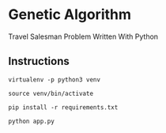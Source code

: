 # Genetic Algorithm
Travel Salesman Problem Written With Python

## Instructions

```virtualenv -p python3 venv```

```source venv/bin/activate```

```pip install -r requirements.txt```

```python app.py```